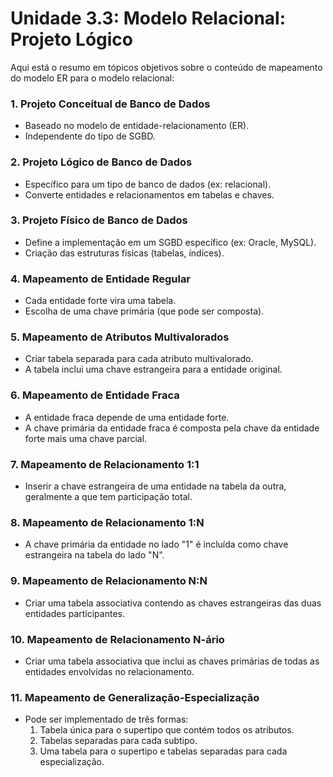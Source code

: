 # Unidade 3.3: Modelo Relacional: Projeto Lógico

Aqui está o resumo em tópicos objetivos sobre o conteúdo de mapeamento do modelo ER para o modelo relacional:

### 1. **Projeto Conceitual de Banco de Dados**

- Baseado no modelo de entidade-relacionamento (ER).
- Independente do tipo de SGBD.

### 2. **Projeto Lógico de Banco de Dados**

- Específico para um tipo de banco de dados (ex: relacional).
- Converte entidades e relacionamentos em tabelas e chaves.

### 3. **Projeto Físico de Banco de Dados**

- Define a implementação em um SGBD específico (ex: Oracle, MySQL).
- Criação das estruturas físicas (tabelas, índices).

### 4. **Mapeamento de Entidade Regular**

- Cada entidade forte vira uma tabela.
- Escolha de uma chave primária (que pode ser composta).

### 5. **Mapeamento de Atributos Multivalorados**

- Criar tabela separada para cada atributo multivalorado.
- A tabela inclui uma chave estrangeira para a entidade original.

### 6. **Mapeamento de Entidade Fraca**

- A entidade fraca depende de uma entidade forte.
- A chave primária da entidade fraca é composta pela chave da entidade forte mais uma chave parcial.

### 7. **Mapeamento de Relacionamento 1:1**

- Inserir a chave estrangeira de uma entidade na tabela da outra, geralmente a que tem participação total.

### 8. **Mapeamento de Relacionamento 1:N**

- A chave primária da entidade no lado "1" é incluída como chave estrangeira na tabela do lado "N".

### 9. **Mapeamento de Relacionamento N:N**

- Criar uma tabela associativa contendo as chaves estrangeiras das duas entidades participantes.

### 10. **Mapeamento de Relacionamento N-ário**

- Criar uma tabela associativa que inclui as chaves primárias de todas as entidades envolvidas no relacionamento.

### 11. **Mapeamento de Generalização-Especialização**

- Pode ser implementado de três formas:
    1. Tabela única para o supertipo que contém todos os atributos.
    2. Tabelas separadas para cada subtipo.
    3. Uma tabela para o supertipo e tabelas separadas para cada especialização.
